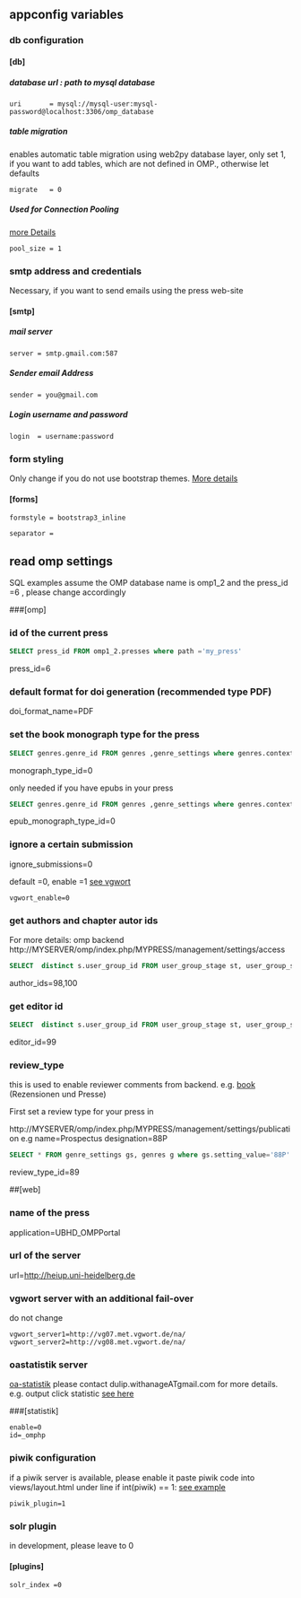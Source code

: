 
## appconfig variables

### db configuration

#### [db]

##### database url : path to mysql database
 ```
uri       = mysql://mysql-user:mysql-password@localhost:3306/omp_database
```

##### table migration
enables automatic table migration using web2py database layer,  only set 1, if you want to add tables, which are not defined in OMP., otherwise let defaults
```
migrate   = 0
```

##### Used for Connection Pooling
[more Details](http://www.web2py.com/books/default/chapter/29/06/the-database-abstraction-layer#Connection-pooling)
```
pool_size = 1
```

### smtp address and credentials
Necessary, if you want to send emails using the press web-site

#### [smtp]

##### mail server
```
server = smtp.gmail.com:587
```

##### Sender email Address
```
sender = you@gmail.com
```

##### Login username and password
```
login  = username:password
```



### form styling
Only change if you  do not use bootstrap themes. [More details](http://www.web2py.com/books/default/chapter/29/07/forms-and-validators?search=formstyle#Custom-forms)

#### [forms]

```
formstyle = bootstrap3_inline
```
```
separator =
```



## read omp settings

SQL examples assume the OMP database name is omp1_2 and the press_id =6 , please change accordingly

###[omp]

###  id of the current press
```sql 
SELECT press_id FROM omp1_2.presses where path ='my_press'
```

press_id=6

### default format for doi generation (recommended type PDF)
doi_format_name=PDF

### set the book monograph type for the press

```sql 
SELECT genres.genre_id FROM genres ,genre_settings where genres.context_id=6 and  genre_settings.setting_value='Book Manuscript' and genres.genre_id= genre_settings.genre_id
```

monograph_type_id=0

only needed if you have epubs in your press

```sql 
SELECT genres.genre_id FROM genres ,genre_settings where genres.context_id=6 and  genre_settings.setting_value='EPUB Book Manuscript' and genres.genre_id= genre_settings.genre_id
```

epub_monograph_type_id=0

###  ignore a certain submission

ignore_submissions=0

default =0,  enable =1 [see vgwort](http://www.vgwort.de/)
```
vgwort_enable=0
```

### get authors and chapter autor ids

For more details: omp backend http://MYSERVER/omp/index.php/MYPRESS/management/settings/access

```sql 
SELECT  distinct s.user_group_id FROM user_group_stage st, user_group_settings s where st.context_id=6 and st.user_group_id = s.user_group_id and  (s.setting_value='CA'  or s.setting_value='AU')
```

author_ids=98,100

### get editor id

```sql 
SELECT  distinct s.user_group_id FROM user_group_stage st, user_group_settings s where st.context_id=6 and st.user_group_id = s.user_group_id and  (s.setting_value='VE')
```

editor_id=99

### review_type

this is used to enable reviewer comments from backend. e.g. [book](http://heiup.uni-heidelberg.de/catalog/book/122) (Rezensionen und Presse)

First set a review type for your press in

http://MYSERVER/omp/index.php/MYPRESS/management/settings/publication 
e.g name=Prospectus  designation=88P


```sql 
SELECT * FROM genre_settings gs, genres g where gs.setting_value='88P' and gs.genre_id=g.genre_id and g.context_id=6 and g.entry_key='Prospectus' 
```

review_type_id=89



##[web]

### name of the press

application=UBHD_OMPPortal

### url of the  server

url=http://heiup.uni-heidelberg.de

###  vgwort server with an additional fail-over 

do not change

```
vgwort_server1=http://vg07.met.vgwort.de/na/
vgwort_server2=http://vg08.met.vgwort.de/na/
```


### oastatistik server

[oa-statistik](https://dini.de/projekte/oa-statistik/) please contact dulip.withanageATgmail.com for more details. e.g. output click statistic [see here](http://heiup.uni-heidelberg.de/catalog/book/122)


###[statistik]
```
enable=0
id=_omphp
```
### piwik configuration
 
if a piwik server is available, please enable it 
paste piwik code into  views/layout.html under line if int(piwik) == 1: [see example](https://github.com/UB-Heidelberg/UBHD-OMPPortal/blob/master/views/layout.html#L60:L72)


```
piwik_plugin=1
```



### solr plugin 

in development, please leave to 0

#### [plugins]
```
solr_index =0
```